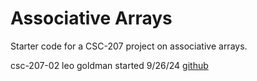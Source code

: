 Associative Arrays
==================

Starter code for a CSC-207 project on associative arrays.

csc-207-02
leo goldman
started 9/26/24
[github](https://github.com/gold-leo/207-mp4)
